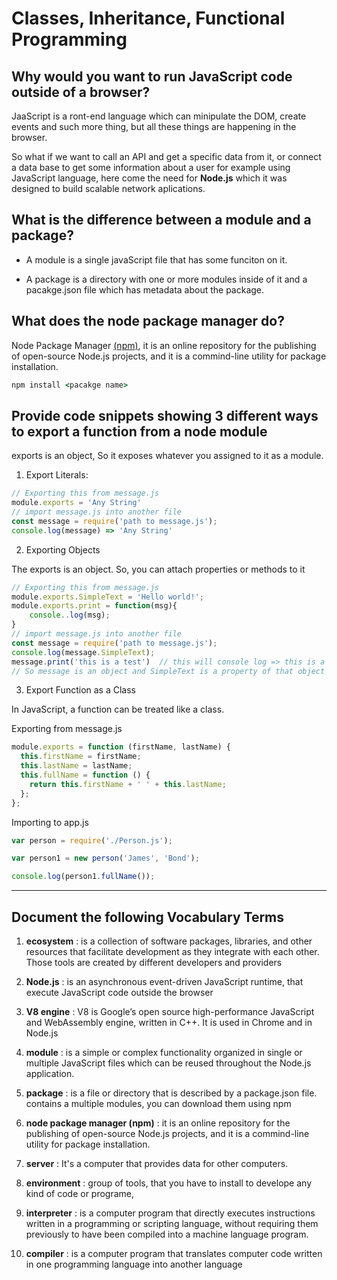 # Classes, Inheritance, Functional Programming

## Why would you want to run JavaScript code outside of a browser?

JaaScript is a ront-end language which can minipulate the DOM, create events and such more thing, but all these things are happening in the browser.

So what if we want to call an API and get a specific data from it, or connect a data base to get some information about a user for example using JavaScript language, here come the need for **Node.js** which it was designed to build scalable network aplications.

## What is the difference between a module and a package?

- A module is a single javaScript file that has some funciton on it.

- A package is a directory with one or more modules inside of it and a pacakge.json file which has metadata about the package.

## What does the node package manager do?

Node Package Manager [(npm)](https://www.npmjs.com/), it is an online repository for the publishing of open-source Node.js projects, and it is a commind-line utility for package installation.

```cmd
npm install <pacakge name>
```

## Provide code snippets showing 3 different ways to export a function from a node module

exports is an object, So it exposes whatever you assigned to it as a module.

1. Export Literals:

```javascript
// Exporting this from message.js
module.exports = 'Any String'
// import message.js into another file
const message = require('path to message.js');
console.log(message) => 'Any String'
```

2. Exporting Objects

The exports is an object. So, you can attach properties or methods to it

```javascript
// Exporting this from message.js
module.exports.SimpleText = 'Hello world!';
module.exports.print = function(msg){
    console..log(msg);
}
// import message.js into another file
const message = require('path to message.js');
console.log(message.SimpleText);
message.print('this is a test')  // this will console log => this is a test
// So message is an object and SimpleText is a property of that object
```

3. Export Function as a Class

In JavaScript, a function can be treated like a class.

<p>Exporting from message.js</p>

```javascript
module.exports = function (firstName, lastName) {
  this.firstName = firstName;
  this.lastName = lastName;
  this.fullName = function () {
    return this.firstName + ' ' + this.lastName;
  };
};
```

<p>Importing to app.js</p>

```javascript
var person = require('./Person.js');

var person1 = new person('James', 'Bond');

console.log(person1.fullName());
```

---

## Document the following Vocabulary Terms

1. **ecosystem** : is a collection of software packages, libraries, and other resources that facilitate development as they integrate with each other. Those tools are created by different developers and providers

1. **Node.js** : is an asynchronous event-driven JavaScript runtime, that execute JavaScript code outside the browser
1. **V8 engine** : V8 is Google’s open source high-performance JavaScript and WebAssembly engine, written in C++. It is used in Chrome and in Node.js
1. **module** : is a simple or complex functionality organized in single or multiple JavaScript files which can be reused throughout the Node.js application.
1. **package** : is a file or directory that is described by a package.json file. contains a multiple modules, you can download them using npm
1. **node package manager (npm)** : it is an online repository for the publishing of open-source Node.js projects, and it is a commind-line utility for package installation.

1. **server** : It's a computer that provides data for other computers.
1. **environment** : group of tools, that you have to install to develope any kind of code or programe,
1. **interpreter** : is a computer program that directly executes instructions written in a programming or scripting language, without requiring them previously to have been compiled into a machine language program.
1. **compiler** : is a computer program that translates computer code written in one programming language into another language
